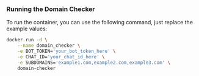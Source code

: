 ### Running the Domain Checker

To run the container, you can use the following command, just replace the example values:

```bash
docker run -d \
    --name domain_checker \
    -e BOT_TOKEN='your_bot_token_here' \
    -e CHAT_ID='your_chat_id_here' \
    -e SUBDOMAINS='example1.com,example2.com,example3.com' \
    domain-checker

